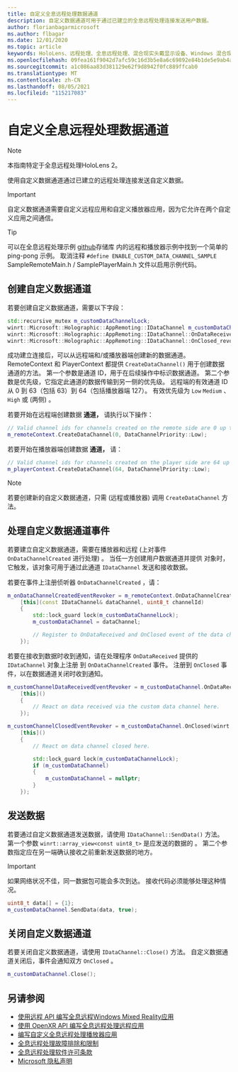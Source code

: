```yaml
---
title: 自定义全息远程处理数据通道
description: 自定义数据通道可用于通过已建立的全息远程处理连接发送用户数据。
author: florianbagarmicrosoft
ms.author: flbagar
ms.date: 12/01/2020
ms.topic: article
keywords: HoloLens、远程处理、全息远程处理、混合现实头戴显示设备、Windows 混合现实头戴显示设备、虚拟现实头戴显示设备、数据通道
ms.openlocfilehash: 09fea161f9042d7afc59c16d3b5e8a6c69892e84b1de5e9ab4a4808733b4f171
ms.sourcegitcommit: a1c086aa83d381129e62f9d8942f0fc889ffcab0
ms.translationtype: MT
ms.contentlocale: zh-CN
ms.lasthandoff: 08/05/2021
ms.locfileid: "115217083"
---
```

# <a name="custom-holographic-remoting-data-channels"></a>自定义全息远程处理数据通道

>[!NOTE]
>本指南特定于全息远程处理HoloLens 2。

使用自定义数据通道通过已建立的远程处理连接发送自定义数据。

>[!IMPORTANT]
>自定义数据通道需要自定义远程应用和自定义播放器应用，因为它允许在两个自定义应用之间通信。

>[!TIP]
>可以在全息远程处理示例 [github](https://github.com/microsoft/MixedReality-HolographicRemoting-Samples)存储库 内的远程和播放器示例中找到一个简单的 ping-pong 示例。 取消注释 ```#define ENABLE_CUSTOM_DATA_CHANNEL_SAMPLE``` SampleRemoteMain.h / SamplePlayerMain.h 文件以启用示例代码。


## <a name="create-a-custom-data-channel"></a>创建自定义数据通道


若要创建自定义数据通道，需要以下字段：
```cpp
std::recursive_mutex m_customDataChannelLock;
winrt::Microsoft::Holographic::AppRemoting::IDataChannel m_customDataChannel = nullptr;
winrt::Microsoft::Holographic::AppRemoting::IDataChannel::OnDataReceived_revoker m_customChannelDataReceivedEventRevoker;
winrt::Microsoft::Holographic::AppRemoting::IDataChannel::OnClosed_revoker m_customChannelClosedEventRevoker;
```

成功建立连接后，可以从远程端和/或播放器端创建新的数据通道。 RemoteContext 和 PlayerContext 都提供 ```CreateDataChannel()``` 用于创建数据通道的方法。 第一个参数是通道 ID，用于在后续操作中标识数据通道。 第二个参数是优先级，它指定此通道的数据传输到另一侧的优先级。 远程端的有效通道 ID 从 0 到 63（包括 63）到 64（包括播放器端 127）。 有效优先级为 ```Low``` ```Medium``` 、 ```High``` 或 (两侧) 。

若要开始在远程端创建数据 **通道，** 请执行以下操作：
```cpp
// Valid channel ids for channels created on the remote side are 0 up to and including 63
m_remoteContext.CreateDataChannel(0, DataChannelPriority::Low);
```

若要开始在播放器端创建数据 **通道，** 请：
```cpp
// Valid channel ids for channels created on the player side are 64 up to and including 127
m_playerContext.CreateDataChannel(64, DataChannelPriority::Low);
```

>[!NOTE]
>若要创建新的自定义数据通道，只需 (远程或播放器) 调用 ```CreateDataChannel``` 方法。

## <a name="handling-custom-data-channel-events"></a>处理自定义数据通道事件

若要建立自定义数据通道，需要在播放器和远程 (上对事件 ```OnDataChannelCreated``` 进行处理) 。 当任一方创建用户数据通道并提供 对象时，它触发，该对象可用于通过此通道 ```IDataChannel``` 发送和接收数据。

若要在事件上注册侦听器 ```OnDataChannelCreated``` ，请：
```cpp
m_onDataChannelCreatedEventRevoker = m_remoteContext.OnDataChannelCreated(winrt::auto_revoke,
    [this](const IDataChannel& dataChannel, uint8_t channelId)
    {
        std::lock_guard lock(m_customDataChannelLock);
        m_customDataChannel = dataChannel;

        // Register to OnDataReceived and OnClosed event of the data channel here, see below...
    });
```

若要在接收到数据时收到通知，请在处理程序 ```OnDataReceived``` 提供的 ```IDataChannel``` 对象上注册 到 ```OnDataChannelCreated``` 事件。 注册到 ```OnClosed``` 事件，以在数据通道关闭时收到通知。

```cpp
m_customChannelDataReceivedEventRevoker = m_customDataChannel.OnDataReceived(winrt::auto_revoke, 
    [this]()
    {
        // React on data received via the custom data channel here.
    });

m_customChannelClosedEventRevoker = m_customDataChannel.OnClosed(winrt::auto_revoke,
    [this]()
    {
        // React on data channel closed here.

        std::lock_guard lock(m_customDataChannelLock);
        if (m_customDataChannel)
        {
            m_customDataChannel = nullptr;
        }
    });
```

## <a name="sending-data"></a>发送数据

若要通过自定义数据通道发送数据，请使用 ```IDataChannel::SendData()``` 方法。 第一个参数 ```winrt::array_view<const uint8_t>``` 是应发送的数据的 。 第二个参数指定应在另一端确认接收之前重新发送数据的地方。 

>[!IMPORTANT]
>如果网络状况不佳，同一数据包可能会多次到达。 接收代码必须能够处理这种情况。

```cpp
uint8_t data[] = {1};
m_customDataChannel.SendData(data, true);
```

## <a name="closing-a-custom-data-channel"></a>关闭自定义数据通道

若要关闭自定义数据通道，请使用 ```IDataChannel::Close()``` 方法。 自定义数据通道关闭后，事件会通知双方 ```OnClosed``` 。

```cpp
m_customDataChannel.Close();
```

## <a name="see-also"></a>另请参阅
* [使用远程 API 编写全息远程Windows Mixed Reality应用](holographic-remoting-create-remote-wmr.md)
* [使用 OpenXR API 编写全息远程处理远程应用](holographic-remoting-create-remote-openxr.md)
* [编写自定义全息远程处理播放器应用](holographic-remoting-create-player.md)
* [全息远程处理故障排除和限制](holographic-remoting-troubleshooting.md)
* [全息远程处理软件许可条款](/legal/mixed-reality/microsoft-holographic-remoting-software-license-terms)
* [Microsoft 隐私声明](https://go.microsoft.com/fwlink/?LinkId=521839)